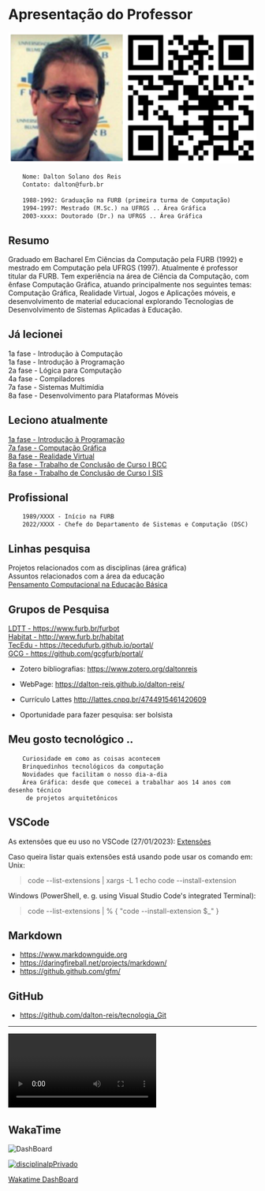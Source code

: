 # Apresentação do Professor

 ![Foto professor](./_._/img_DaltonReisQRCode.png "Foto professor")  

        Nome: Dalton Solano dos Reis
        Contato: dalton@furb.br

        1988-1992: Graduação na FURB (primeira turma de Computação)
        1994-1997: Mestrado (M.Sc.) na UFRGS .. Área Gráfica
        2003-xxxx: Doutorado (Dr.) na UFRGS .. Área Gráfica

## Resumo

Graduado em Bacharel Em Ciências da Computação pela FURB (1992) e mestrado em Computação pela UFRGS (1997). Atualmente é professor titular da FURB. Tem experiência na área de Ciência da Computação, com ênfase Computação Gráfica, atuando principalmente nos seguintes temas: Computação Gráfica, Realidade Virtual, Jogos e Aplicações móveis, e desenvolvimento de material educacional explorando Tecnologias de Desenvolvimento de Sistemas Aplicadas à Educação.

## Já lecionei

1a fase - Introdução à Computação  
1a fase - Introdução à Programação  
2a fase - Lógica para Computação  
4a fase - Compiladores  
7a fase - Sistemas Multimídia  
8a fase - Desenvolvimento para Plataformas Móveis  

## Leciono atualmente

[1a fase - Introdução à Programação](https://github.com/dalton-reis/disciplinaIpMatA "1a fase - Introdução à Programação")  
[7a fase - Computação Gráfica](https://github.com/dalton-reis/disciplinaCg "7a fase - Computação Gráfica")  
[8a fase - Realidade Virtual](https://github.com/dalton-reis/disciplinaRv "8a fase - Realidade Virtual")  
[8a fase - Trabalho de Conclusão de Curso I BCC](https://github.com/dalton-reis/disciplinaTCC1bcc "8a fase - Trabalho de Conclusão de Curso I BCC")  
[8a fase - Trabalho de Conclusão de Curso I SIS](https://github.com/dalton-reis/disciplinaTCC1sis "8a fase - Trabalho de Conclusão de Curso I SIS")  

## Profissional

        1989/XXXX - Início na FURB  
        2022/XXXX - Chefe do Departamento de Sistemas e Computação (DSC)  

## Linhas pesquisa

<!-- TODO: arrumar formatação -->
Projetos relacionados com as disciplinas (área gráfica)  
Assuntos relacionados com a área da educação  
[Pensamento Computacional na Educação Básica](<https://youtu.be/gfks3z1zsYk> "Pensamento Computacional na Educação Básica")  

## Grupos de Pesquisa
[LDTT - <https://www.furb.br/furbot>](https://www.furb.br/furbot "LDTT - Laboratório de Desenvolvimento e Transferência de Tecnologia")  
[Habitat - <http://www.furb.br/habitat>](http://www.furb.br/habitat "Habitat - Educação, Inovação e Meio Ambiente")  
[TecEdu - <https://tecedufurb.github.io/portal/>](https://tecedufurb.github.io/portal/ "grupo de pesquisa TecEdu")  
[GCG - <https://github.com/gcgfurb/portal/>](https://github.com/gcgfurb/portal/ "grupo de pesquisa GCG")  

- Zotero bibliografias:
        [<https://www.zotero.org/daltonreis>](https://www.zotero.org/daltonreis "Zotero")  

- WebPage:
        [<https://dalton-reis.github.io/dalton-reis/>](https://dalton-reis.github.io/dalton-reis/ "WebPage")  

- Currículo Lattes <http://lattes.cnpq.br/4744915461420609>

- Oportunidade para fazer pesquisa: ser bolsista  

## Meu gosto tecnológico ..
  
        Curiosidade em como as coisas acontecem  
        Brinquedinhos tecnológicos da computação  
        Novidades que facilitam o nosso dia-a-dia  
        Área Gráfica: desde que comecei a trabalhar aos 14 anos com desenho técnico
         de projetos arquitetônicos  

## VSCode

As extensões que eu uso no VSCode (27/01/2023): [Extensões](_._/VSCode/VsCodeExtensoes.md "Extensões")  

Caso queira listar quais extensões está usando pode usar os comando em:  
Unix:  
> code --list-extensions | xargs -L 1 echo code --install-extension

Windows (PowerShell, e. g. using Visual Studio Code's integrated Terminal):  
> code --list-extensions | % { "code --install-extension $_" }

## Markdown

- https://www.markdownguide.org  
- https://daringfireball.net/projects/markdown/  
- https://github.github.com/gfm/  

## GitHub

- https://github.com/dalton-reis/tecnologia_Git  

----

![Simpsons_Couch-Gag-iPhone](_._/Simpsons_Couch-Gag-iPhone.mov "Simpsons_Couch-Gag-iPhone")  

## WakaTime

![DashBoard](https://wakatime.com/share/@dalton_reis/bdb5b58b-d49f-4716-8757-bcf4995b4cf6.svg "DashBoard")  

[![disciplinaIpPrivado](https://wakatime.com/badge/github/dalton-reis/disciplinaIpPrivado.svg)](https://wakatime.com/badge/github/dalton-reis/disciplinaIpPrivado)  

[Wakatime DashBoard](<https://wakatime.com/@dalton_reis/projects/jaxdrmqjfo?start=2021-11-03&end=2021-11-09> "Wakatime DashBoard")
